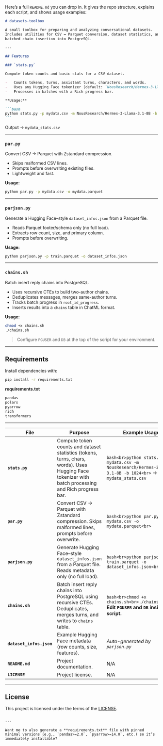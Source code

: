 Here’s a full `README.md` you can drop in. It gives the repo structure, explains each script, and shows usage examples:

````markdown
# datasets-toolbox

A small toolbox for preparing and analyzing conversational datasets.  
Includes utilities for CSV ↔ Parquet conversion, dataset statistics, and  
batched chain insertion into PostgreSQL.

---

## Features

### `stats.py`

Compute token counts and basic stats for a CSV dataset.

-   Counts tokens, turns, assistant turns, characters, and words.
-   Uses any Hugging Face tokenizer (default: `NousResearch/Hermes-3-Llama-3.1-8B`).
-   Processes in batches with a Rich progress bar.

**Usage:**

```bash
python stats.py -p mydata.csv -m NousResearch/Hermes-3-Llama-3.1-8B -b 1024
```
````

Output → `mydata_stats.csv`

---

### `par.py`

Convert CSV → Parquet with Zstandard compression.

-   Skips malformed CSV lines.
-   Prompts before overwriting existing files.
-   Lightweight and fast.

**Usage:**

```bash
python par.py -p mydata.csv -o mydata.parquet
```

---

### `parjson.py`

Generate a Hugging Face–style `dataset_infos.json` from a Parquet file.

-   Reads Parquet footer/schema only (no full load).
-   Extracts row count, size, and primary column.
-   Prompts before overwriting.

**Usage:**

```bash
python parjson.py -p train.parquet -o dataset_infos.json
```

---

### `chains.sh`

Batch insert reply chains into PostgreSQL.

-   Uses recursive CTEs to build two-author chains.
-   Deduplicates messages, merges same-author turns.
-   Tracks batch progress in `root_id_progress`.
-   Inserts results into a `chains` table in ChatML format.

**Usage:**

```bash
chmod +x chains.sh
./chains.sh
```

> Configure `PGUSER` and `DB` at the top of the script for your environment.

---

## Requirements

Install dependencies with:

```bash
pip install -r requirements.txt
```

**requirements.txt**

```txt
pandas
polars
pyarrow
rich
transformers
```

---

| File                     | Purpose                                                                                                                                             | Example Usage                                                                                                  |
| ------------------------ | --------------------------------------------------------------------------------------------------------------------------------------------------- | -------------------------------------------------------------------------------------------------------------- |
| **`stats.py`**           | Compute token counts and dataset statistics (tokens, turns, chars, words). Uses Hugging Face tokenizer with batch processing and Rich progress bar. | `bash<br>python stats.py -p mydata.csv -m NousResearch/Hermes-3-Llama-3.1-8B -b 1024<br>` → `mydata_stats.csv` |
| **`par.py`**             | Convert CSV → Parquet with Zstandard compression. Skips malformed lines, prompts before overwrite.                                                  | `bash<br>python par.py -p mydata.csv -o mydata.parquet<br>`                                                    |
| **`parjson.py`**         | Generate Hugging Face–style `dataset_infos.json` from a Parquet file. Reads metadata only (no full load).                                           | `bash<br>python parjson.py -p train.parquet -o dataset_infos.json<br>`                                         |
| **`chains.sh`**          | Batch insert reply chains into PostgreSQL using recursive CTEs. Deduplicates, merges turns, and writes to `chains` table.                           | `bash<br>chmod +x chains.sh<br>./chains.sh<br>`<br>**Edit `PGUSER` and `DB` inside script.**                   |
| **`dataset_infos.json`** | Example Hugging Face metadata (row counts, size, features).                                                                                         | _Auto-generated by `parjson.py`_                                                                               |
| **`README.md`**          | Project documentation.                                                                                                                              | N/A                                                                                                            |
| **`LICENSE`**            | Project license.                                                                                                                                    | N/A                                                                                                            |

---

## License

This project is licensed under the terms of the [LICENSE](LICENSE).

```

---

Want me to also generate a **requirements.txt** file with pinned minimal versions (e.g., `pandas>=2.0`, `pyarrow>=14.0`, etc.) so it’s immediately installable?
```
